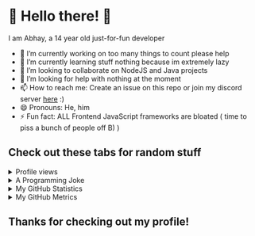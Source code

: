 # 🎇 Hello there! 🎇 #

I am Abhay, a 14 year old just-for-fun developer

- 🔭 I’m currently working on too many things to count please help
- 🌱 I’m currently learning stuff nothing because im extremely lazy
- 👯 I’m looking to collaborate on NodeJS and Java projects
- 🤔 I’m looking for help with nothing at the moment
- 📫 How to reach me: Create an issue on this repo or join my discord server [here](https://discord.gg/zDbbjKmZXy) :)
- 😄 Pronouns: He, him
- ⚡ Fun fact: ALL Frontend JavaScript frameworks are bloated ( time to piss a bunch of people off B) )

## Check out these tabs for random stuff ##

<details>
	<summary>
		Profile views
	</summary>
	<a href="https://komarev.com/ghpvc">
		<img src="https://komarev.com/ghpvc/?username=EpicGamer007" alt="Abhay's profile views"/>
	</a>
</details>

<details>
	<summary>
		A Programming Joke
	</summary>
	<a href="https://readme-jokes.vercel.app/">
		<img src="https://readme-jokes.vercel.app/api" alt="A random joke"/>
	</a>
</details>

<details>
	<summary>
		My GitHub Statistics
	</summary>
	<a href="https://github-readme-stats.vercel.app">
		<img src="https://github-readme-stats.vercel.app/api?username=EpicGamer007&theme=dark" alt="Abhay's GitHub stats"/>
	</a>
	<a href="https://github-readme-stats.vercel.app">
		<img src="https://github-readme-stats.vercel.app/api/top-langs/?username=EpicGamer007&theme=dark" alt="Abhay's Top Languages"/>
	</a>
	<a href="https://github.com/ryo-ma/github-profile-trophy">
		<img src="https://github-profile-trophy.vercel.app/?username=EpicGamer007&theme=dracula" alt="Abhay's Github Trophies"/>	
	</a>
</details>

<details>
	<summary>
		My GitHub Metrics		
	</summary>
	<a href="https://github.com/lowlighter/metrics">
		<img src="https://metrics.lecoq.io/EpicGamer007?template=classic&isocalendar=1&languages=1&stars=1&people=1&gists=1&followup=1&notable=1&activity=1&achievements=1&isocalendar.duration=half-year&languages.limit=8&languages.sections=most-used&languages.colors=github&languages.threshold=0%25&languages.indepth=false&languages.recent.load=300&languages.recent.days=14&stars.limit=4&people.limit=24&people.size=28&people.types=followers%2C%20following&people.identicons=false&people.shuffle=false&followup.sections=repositories&activity.limit=5&activity.load=300&activity.days=14&activity.filter=all&activity.visibility=all&activity.timestamps=false&achievements.threshold=C&achievements.secrets=true&achievements.limit=0&notable.repositories=false&config.timezone=America%2FLos_Angeles" alt="Abhay's GitHub Metrics"/>
	</a>
</details>
<!--
<details>
	<summary>
	</summary>
	<a href="">
		<img src="" alt=""/>
	</a>
</details>
-->

## Thanks for checking out my profile! ##
